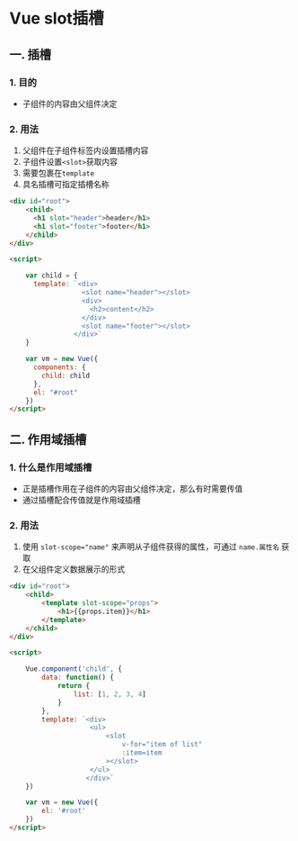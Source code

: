 # Vue slot插槽

## 一. 插槽
### 1. 目的
* 子组件的内容由父组件决定

### 2. 用法

1. 父组件在子组件标签内设置插槽内容
2. 子组件设置`<slot>`获取内容
3. 需要包裹在`template`
4. 具名插槽可指定插槽名称

```html
<div id="root">
	<child>
	  <h1 slot="header">header</h1>
	  <h1 slot="footer">footer</h1>
	</child>
</div>

<script>

	var child = {
	  template: `<div>
	              <slot name="header"></slot>
	              <div>
	                <h2>content</h2>
	              </div>
	              <slot name="footer"></slot>
	            </div>`
	}

	var vm = new Vue({
	  components: {
	    child: child
	  },
	  el: "#root"
	})
</script>
```

## 二. 作用域插槽

### 1. 什么是作用域插槽

* 正是插槽作用在子组件的内容由父组件决定，那么有时需要传值
* 通过插槽配合传值就是作用域插槽

### 2. 用法
1. 使用 `slot-scope="name"` 来声明从子组件获得的属性，可通过 `name.属性名` 获取
2. 在父组件定义数据展示的形式

```html
<div id="root">
	<child>
		<template slot-scope="props">
			<h1>{{props.item}}</h1>
		</template>
	</child>
</div>

<script>

	Vue.component('child', {
		data: function() {
			return {
				list: [1, 2, 3, 4]
			}
		},
		template: `<div>
					<ul>
						<slot 
							v-for="item of list"
							:item=item
						></slot>
					</ul>
				   </div>`
	})

	var vm = new Vue({
		el: '#root'
	})
</script>
```
